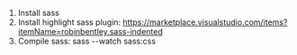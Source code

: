 1. Install sass
2. Install highlight sass plugin: https://marketplace.visualstudio.com/items?itemName=robinbentley.sass-indented
3. Compile sass: sass --watch sass:css